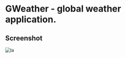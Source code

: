 # GWeather - global weather application.

## Screenshot

![la](https://github.com/MatyilaSango/gw/assets/60422984/d8d69813-257d-4d0e-92b4-b1db67a19df9)
